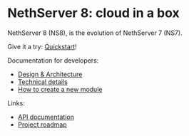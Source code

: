 # NethServer 8: cloud in a box

NethServer 8 (NS8), is the evolution of NethServer 7 (NS7).

Give it a try: [Quickstart](docs/quickstart.md)!


Documentation for developers:

- [Design & Architecture](docs/design.md)
- [Technical details](docs/details.md)
- [How to create a new module](docs/new_module.md)

Links:
- [API documentation](https://github.com/NethServer/ns8-scratchpad/tree/apidoc)
- [Project roadmap](https://trello.com/b/R58gtZ8I/ns8-prototype)
